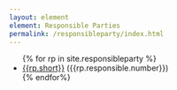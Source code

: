 ```yaml
---
layout: element
element: Responsible Parties
permalink: /responsibleparty/index.html
---
```


<ul>
{% for rp in site.responsibleparty %}
<li><a href="/responsibleparty/{{rp.key}}.html" title="{{rp.long}}">{{rp.short}}</a> ({{rp.responsible.number}})</li>
{% endfor%}
</ul>
